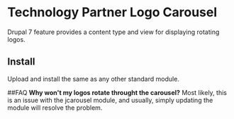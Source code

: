# Technology Partner Logo Carousel
Drupal 7 feature provides a content type and view for displaying rotating logos.

## Install
Upload and install the same as any other standard module.

##FAQ
**Why won't my logos rotate throught the carousel?**
Most likely, this is an issue with the jcarousel module, and usually, simply updating the module will resolve the problem.
